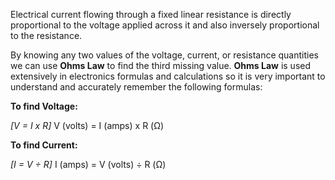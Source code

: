 Electrical current flowing through a fixed linear resistance is directly proportional to the voltage applied across it and also inversely proportional to the resistance.

By knowing any two values of the voltage, current, or resistance quantities we can use **Ohms Law** to find the third missing value. **Ohms Law** is used extensively in electronics formulas and calculations so it is very important to understand and accurately remember the following formulas:

**To find Voltage:**

*[V = I x R]* V (volts) = I (amps) x R (Ω)

**To find Current:**

*[I = V ÷ R]* I (amps) = V (volts) ÷ R (Ω)